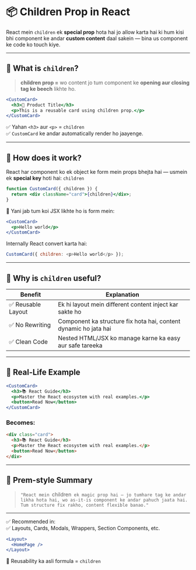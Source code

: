 # 📦 Children Prop in React

React mein `children` ek **special prop** hota hai jo allow karta hai ki hum kisi bhi component ke andar **custom content** daal sakein — bina us component ke code ko touch kiye.

---

## 🤔 What is `children`?

> **children prop =** wo content jo tum component ke **opening aur closing tag ke beech** likhte ho.

```jsx
<CustomCard>
  <h3>📢 Product Title</h3>
  <p>This is a reusable card using children prop.</p>
</CustomCard>
```

✅ Yahan `<h3>` aur `<p>` = `children`  
✅ `CustomCard` ke andar automatically render ho jaayenge.

---

## 🧠 How does it work?

React har component ko ek object ke form mein props bhejta hai — usmein ek **special key** hoti hai: `children`

```jsx
function CustomCard({ children }) {
  return <div className="card">{children}</div>;
}
```

🧪 Yani jab tum koi JSX likhte ho is form mein:

```jsx
<CustomCard>
  <p>Hello world</p>
</CustomCard>
```

Internally React convert karta hai:

```js
CustomCard({ children: <p>Hello world</p> });
```

---

## 🎯 Why is `children` useful?

| Benefit            | Explanation                                                   |
|--------------------|---------------------------------------------------------------|
| ✅ Reusable Layout | Ek hi layout mein different content inject kar sakte ho       |
| ✅ No Rewriting     | Component ka structure fix hota hai, content dynamic ho jata hai |
| ✅ Clean Code       | Nested HTML/JSX ko manage karne ka easy aur safe tareeka      |

---

## 🧪 Real-Life Example

```jsx
<CustomCard>
  <h3>📚 React Guide</h3>
  <p>Master the React ecosystem with real examples.</p>
  <button>Read Now</button>
</CustomCard>
```

### Becomes:

```html
<div class="card">
  <h3>📚 React Guide</h3>
  <p>Master the React ecosystem with real examples.</p>
  <button>Read Now</button>
</div>
```

---

## 🧼 Prem-style Summary

> `"React mein `children` ek magic prop hai — jo tumhare tag ke andar likha hota hai, wo as-it-is component ke andar pahuch jaata hai. Tum structure fix rakho, content flexible banao."`

---

✅ Recommended in:  
✅ Layouts, Cards, Modals, Wrappers, Section Components, etc.

```jsx
<Layout>
  <HomePage />
</Layout>
```

🎯 Reusability ka asli formula = `children`
